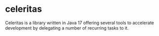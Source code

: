 # celeritas
Celeritas is a library written in Java 17 offering several tools to accelerate development by delegating a number of recurring tasks to it.
